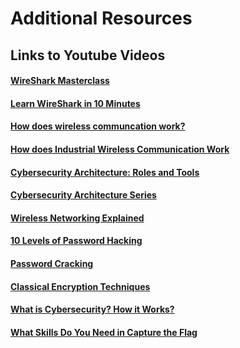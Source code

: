 # Additional Resources 

## Links to Youtube Videos
#### [WireShark Masterclass](https://www.youtube.com/watch?v=OU-A2EmVrKQ&list=PLW8bTPfXNGdC5Co0VnBK1yVzAwSSphzpJ)

#### [Learn WireShark in 10 Minutes ](https://www.youtube.com/watch?v=lb1Dw0elw0Q&t=68s&pp=ygUSaW50cm8gdG8gd2lyZXNoYXJr)

#### [How does wireless communcation work?](https://www.youtube.com/watch?v=F-daGpdSRA8&pp=ygUWV2lyZWxlc3MgQ29tbXVuaWNhdGlvbg%3D%3D)

#### [How does Industrial Wireless Communication Work](https://www.youtube.com/watch?v=Q97bVxd2r10&pp=ygUWV2lyZWxlc3MgQ29tbXVuaWNhdGlvbg%3D%3D)

#### [Cybersecurity Architecture: Roles and Tools](https://www.youtube.com/watch?v=E9pHJRRfAhw&pp=ygUXc2VjdXJpdHkgaW5mcmFzdHJ1Y3R1cmU%3D)

#### [Cybersecurity Architecture Series](https://www.youtube.com/watch?v=jq_LZ1RFPfU&list=PLOspHqNVtKADkWLFt9OcziQF7EatuANSY)

#### [Wireless Networking Explained](https://www.youtube.com/watch?v=Uz-RTurph3c&pp=ygUrd2lyZWxlc3MgY29tbXVuaWNhdGlvbiBuZXR3b3JrcyBhbmQgc3lzdGVtcw%3D%3D)

#### [10 Levels of Password Hacking](https://www.youtube.com/watch?v=c_okCbU_XU0&pp=ygUScGFzc3dvcmQgY3JhY2tpbmcg)

#### [Password Cracking](https://www.youtube.com/watch?v=7U-RbOKanYs&pp=ygUScGFzc3dvcmQgY3JhY2tpbmcg)

#### [Classical Encryption Techniques](https://www.youtube.com/watch?v=UJiLgUtddlM&pp=ygUVZW5jcnlwdGlvbiB0ZWNobmlxdWVz)

#### [What is Cybersecurity? How it Works? ](https://www.youtube.com/watch?v=inWWhr5tnEA&pp=ygUOY3liZXIgc2VjdXJpdHk%3D)

#### [What Skills Do You Need in Capture the Flag](https://www.youtube.com/watch?v=E2OfooAKiHQ&pp=ygUeY3liZXJzZWN1cml0eSBjYXB0dXJlIHRoZSBmbGFn)


